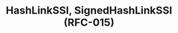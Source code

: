 ---
title: HashLinkSSI, SignedHashLinkSSI (RFC-015)
layout: home
parent: OpenDSU Contributors
nav_order: 4
---